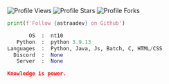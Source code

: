 <img src="https://img.shields.io/badge/dynamic/json?&label=Total%20Views&color=bb2527&style=flat&style=for-the-badge&query=%24.views&url=https://api.github-star-counter.workers.dev/user/AstraaDev" alt="Profile Views"></a>
<img src="https://img.shields.io/badge/dynamic/json?&label=Total%20Stars&color=bb2527&style=flat&style=for-the-badge&query=%24.stars&url=https://api.github-star-counter.workers.dev/user/AstraaDev" alt="Profile Stars"></a>
<img src="https://img.shields.io/badge/dynamic/json?&label=Total%20Forks&color=bb2527&style=flat&style=for-the-badge&query=%24.forks&url=https://api.github-star-counter.workers.dev/user/AstraaDev" alt="Profile Forks"></a>

```python
print(f'Follow {astraadev} on Github')
```

```python
       OS  :  nt10
   Python  :  python 3.9.13
Languages  :  Python, Java, Js, Batch, C, HTML/CSS
  Discord  :  None
   Server  :  None
```

```json
Knowledge is power.
```
